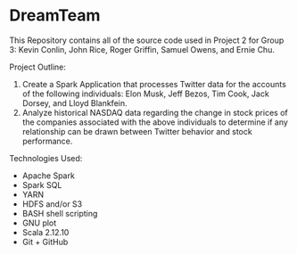 # DreamTeam
This Repository contains all of the source code used in Project 2 for Group 3: Kevin Conlin, John Rice, Roger Griffin, Samuel Owens, and Ernie Chu.

Project Outline:
1) Create a Spark Application that processes Twitter data for the accounts of the following individuals: Elon Musk, Jeff Bezos, Tim Cook, Jack Dorsey, and Lloyd Blankfein.
2) Analyze historical NASDAQ data regarding the change in stock prices of the companies associated with the above individuals to determine if any relationship can be drawn between Twitter behavior and stock performance.


Technologies Used:
- Apache Spark
- Spark SQL
- YARN
- HDFS and/or S3
- BASH shell scripting
- GNU plot
- Scala 2.12.10
- Git + GitHub
